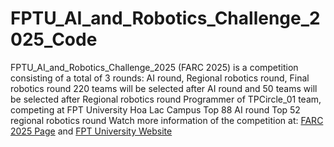 # FPTU_AI_and_Robotics_Challenge_2025_Code
FPTU_AI_and_Robotics_Challenge_2025 (FARC 2025) is a competition consisting of a total of 3 rounds: AI round, Regional robotics round, Final robotics round
220 teams will be selected after AI round and 50 teams will be selected after Regional robotics round
Programmer of TPCircle_01 team, competing at FPT University Hoa Lac Campus
Top 88 AI round
Top 52 regional robotics round
Watch more information of the competition at: [FARC 2025 Page](https://www.facebook.com/FPTUAiroboticschallenge) and [FPT University Website](https://daihoc.fpt.edu.vn/)
